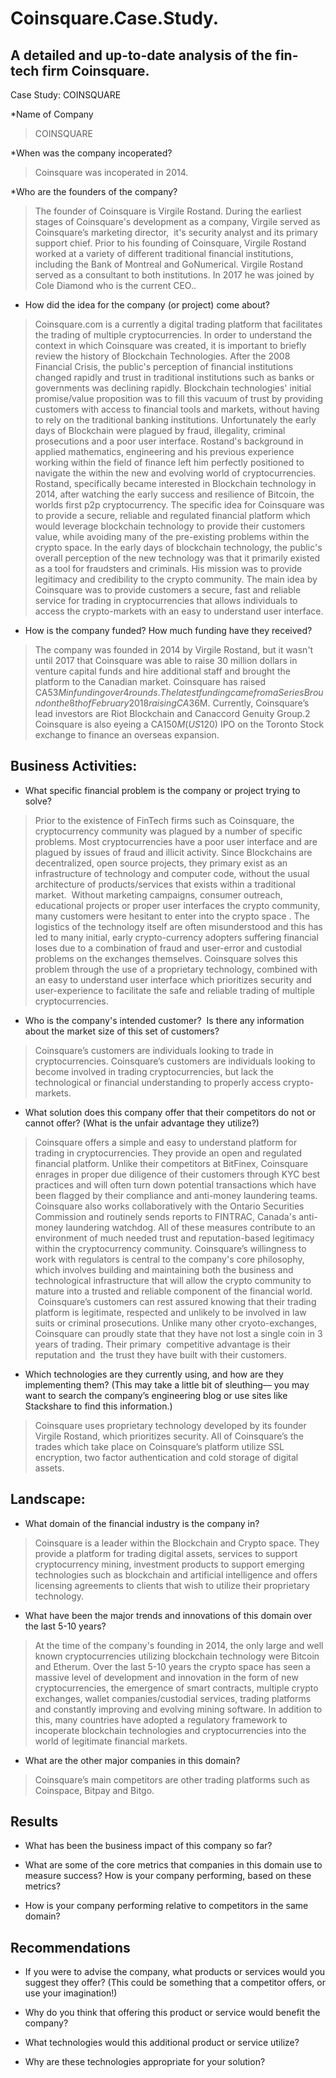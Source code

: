 # Coinsquare.Case.Study.

## A detailed and up-to-date analysis of the fin-tech firm Coinsquare. 

Case Study: COINSQUARE

*Name of Company 

>COINSQUARE

*When was the company incoperated? 

>Coinsquare was incoperated in 2014.

*Who are the founders of the company? 

>The founder of Coinsquare is Virgile Rostand. During the earliest stages of Coinsquare's development as a company, Virgile served as Coinsquare’s marketing director,  it's security analyst and its primary support chief. Prior to his founding of Coinsquare, Virgile Rostand worked at a variety of different traditional financial institutions, including the Bank of Montreal and GoNumerical. Virgile Rostand served as a consultant to both institutions. In 2017 he was joined by Cole Diamond who is the current CEO.. 

* How did the idea for the company (or project) come about?

>Coinsquare.com is a currently a digital trading platform that facilitates the trading of multiple cryptocurrencies. In order to understand the context in which Coinsquare was created, it is important to briefly review the history of Blockchain Technologies. After the 2008 Financial Crisis, the public's perception of financial institutions changed rapidly and trust in traditional institutions such as banks or governments was declining rapidly. Blockchain technologies' initial promise/value proposition was to fill this vacuum of trust by providing customers with access to financial tools and markets, without having to rely on the traditional banking institutions. Unfortunately the early days of Blockchain were plagued by fraud, illegality, criminal prosecutions and a poor user interface. Rostand's background in applied mathematics, engineering and his previous experience working within the field of finance left him perfectly positioned to navigate the within the new and evolving world of cryptocurrencies. Rostand, specifically became interested in Blockchain technology in 2014, after watching the early success and resilience of Bitcoin, the worlds first p2p cryptocurrency. The specific idea for Coinsquare was to provide a secure, reliable and regulated financial platform which would leverage blockchain technology to provide their customers value, while avoiding many of the pre-existing problems within the crypto space. In the early days of blockchain technology, the public's overall perception of the new technology was that it primarily existed as a tool for fraudsters and criminals. His mission was to provide legitimacy and credibility to the crypto community. The main idea by Coinsquare was to provide customers a secure, fast and reliable service for trading in cryptocurrencies that allows individuals to access the crypto-markets with an easy to understand user interface.

* How is the company funded? How much funding have they received?

>The company was founded in 2014 by Virgile Rostand, but it wasn't until 2017 that Coinsquare was able to raise 30 million dollars in venture capital funds and hire additional staff and brought the platform to the Canadian market. Coinsquare has raised CA$53M in funding over 4 rounds. The latest funding came from a Series B round on the 8th of February 2018 raising CA$36M. Currently, Coinsquare’s lead investors are Riot Blockchain and Canaccord Genuity Group.2 Coinsquare is also eyeing a CA$150M (US$120) IPO on the Toronto Stock exchange to finance an overseas expansion.

## Business Activities:

* What specific financial problem is the company or project trying to solve?

>Prior to the existence of FinTech firms such as Coinsquare, the cryptocurrency community was plagued by a number of specific problems. Most cryptocurrencies have a poor user interface and are plagued by issues of fraud and illicit activity. Since Blockchains are decentralized, open source projects, they primary exist as an infrastructure of technology and computer code, without the usual architecture of products/services that exists within a traditional market.  Without marketing campaigns, consumer outreach, educational projects or proper user interfaces the crypto community, many customers were hesitant to enter into the crypto space . The logistics of the technology itself are often misunderstood and this has led to many initial, early crypto-currency adopters suffering financial loses due to a combination of fraud and user-error and custodial problems on the exchanges themselves. Coinsquare solves this problem through the use of a proprietary technology, combined with an easy to understand user interface which prioritizes security and user-experience to facilitate the safe and reliable trading of multiple cryptocurrencies.  

* Who is the company's intended customer?  Is there any information about the market size of this set of customers?

>Coinsquare’s customers are individuals looking to trade in cryptocurrencies. Coinsquare’s customers are individuals looking to become involved
in trading cryptocurrencies, but lack the technological or financial understanding to properly access crypto-markets. 

* What solution does this company offer that their competitors do not or cannot offer? (What is the unfair advantage they utilize?)

>Coinsquare offers a simple and easy to understand platform for trading in cryptocurrencies. They provide an open and regulated financial platform. Unlike their competitors at BitFinex, Coinsquare enrages in proper due diligence of their customers through KYC best practices and will often turn down potential transactions which have been flagged by their compliance and anti-money laundering teams. Coinsquare also works collaboratively with the Ontario Securities Commission and routinely sends reports to FINTRAC, Canada's anti-money laundering watchdog. All of these measures contribute to an environment of much needed trust and reputation-based legitimacy within the cryptocurrency community. Coinsquare’s willingness to work with regulators is central to the company's core philosophy, which involves building and maintaining both the business and technological infrastructure that will allow the crypto community to mature into a trusted and reliable component of the financial world.  Coinsquare’s customers
can rest assured knowing that their trading platform is legitimate, respected and unlikely to be involved in law suits or criminal prosecutions. Unlike many other cryoto-exchanges, Coinsquare can proudly state that they have not lost a single coin in 3 years of trading. Their primary  competitive advantage is their reputation and  the trust they have built with their customers. 

* Which technologies are they currently using, and how are they implementing them? (This may take a little bit of sleuthing–– you may want to search the company’s engineering blog or use sites like Stackshare to find this information.)

>Coinsquare uses proprietary technology developed by its founder Virgile Rostand, which prioritizes security. All of Coinsquare’s the trades which take place on Coinsquare’s platform utilize SSL encryption, two factor authentication and cold storage of digital assets. 

## Landscape:

* What domain of the financial industry is the company in?

>Coinsquare is a leader within the Blockchain and Crypto space. They provide a platform for trading digital assets, services to support cryptocurrency mining, investment products to support emerging technologies such as blockchain and artificial intelligence and offers licensing agreements to clients that wish to utilize their proprietary technology. 

* What have been the major trends and innovations of this domain over the last 5-10 years?

>At the time of the company's founding in 2014, the only large and well known cryptocurrencies utilizing blockchain technology were Bitcoin and Etherum. Over the last 5-10 years the crypto space has seen a massive level of development and innovation in the form of new cryptocurrencies, the emergence of smart contracts, multiple crypto exchanges, wallet companies/custodial services, trading platforms and constantly improving and evolving mining software. In addition to this, many countries have adopted a regulatory framework to incoperate blockchain technologies and cryptocurrencies into the world of legitimate financial markets. 

* What are the other major companies in this domain?

>Coinsquare’s main competitors are other trading platforms such as Coinspace, Bitpay and Bitgo. 

## Results

* What has been the business impact of this company so far?

* What are some of the core metrics that companies in this domain use to measure success? How is your company performing, based on these metrics?

* How is your company performing relative to competitors in the same domain?

## Recommendations

* If you were to advise the company, what products or services would you suggest they offer? (This could be something that a competitor offers, or use your imagination!)

* Why do you think that offering this product or service would benefit the company?

* What technologies would this additional product or service utilize?

* Why are these technologies appropriate for your solution?
